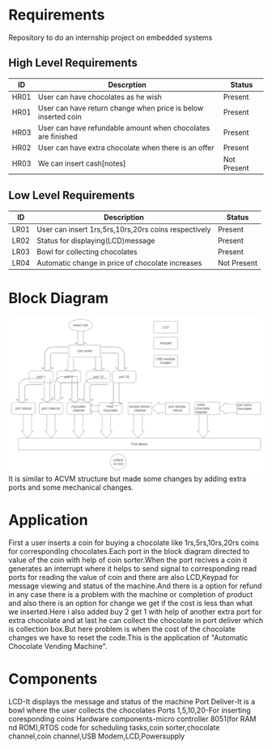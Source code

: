 # Requirements
Repository to do an internship project on embedded systems
## High Level Requirements
|ID|Descrption|Status|
|--|----------|------|
|HR01|User can have chocolates as he wish|Present|
|HR01|User can have return change when price is below inserted coin|Present|
|HR03|User can have refundable amount when chocolates are finished |Present|
|HR02|User can have extra chocolate when there is an offer|Present|
|HR03|We can insert cash[notes]|Not Present|

## Low Level Requirements
|ID|Description|Status|
|--|-----------|------|
|LR01|User can insert 1rs,5rs,10rs,20rs coins respectively|Present|
|LR02|Status for displaying(LCD)message|Present|
|LR03|Bowl for collecting chocolates|Present|
|LR04|Automatic change in price of chocolate increases|Not Present|
# Block Diagram
![Block Diagram of ACVM](./Block.jpg)
It is similar to ACVM structure but made some changes by adding extra ports and some mechanical changes.
# Application
First a user inserts a coin for buying a chocolate like 1rs,5rs,10rs,20rs coins for corresponding chocolates.Each port in the block diagram directed to value of the coin with help of coin sorter.When the port recives a coin it generates an interrupt where it helps to send signal to corresponding read ports for reading the value of coin and there are also LCD,Keypad for message viewing and status of the machine.And there is a option for refund in any case there is a problem with the machine or completion of product and also there is an option for change we get if the cost is less than what we inserted.Here i also added buy 2 get 1 with help of another extra port for extra chocolate and at last he can collect the chocolate in port deliver which is collection box.But here problem is when the cost of the chocolate changes we have to reset the code.This is the application of "Automatic Chocolate Vending Machine".
# Components
LCD-It displays the message and status of the machine
Port Deliver-It is a bowl where the user collects the chocolates
Ports 1,5,10,20-For inserting coresponding coins
Hardware components-micro controller 8051(for RAM nd ROM),RTOS code for scheduling tasks,coin sorter,chocolate channel,coin channel,USB Modem,LCD,Powersupply
